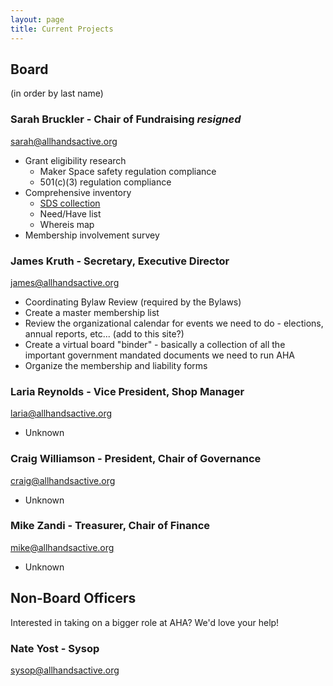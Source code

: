 ```yaml
---
layout: page
title: Current Projects
---
```


## Board

(in order by last name)

### Sarah Bruckler - Chair of Fundraising *resigned*

<sarah@allhandsactive.org>

* Grant eligibility research
  * Maker Space safety regulation compliance
  * 501(c)(3) regulation compliance
* Comprehensive inventory
  * [SDS collection](https://www.osha.gov/Publications/OSHA3514.html)
  * Need/Have list
  * Whereis map
* Membership involvement survey

### James Kruth - Secretary, Executive Director

<james@allhandsactive.org>

* Coordinating Bylaw Review (required by the Bylaws)
* Create a master membership list
* Review the organizational calendar for events we need to do - elections, annual reports, etc... (add to this site?)
* Create a virtual board "binder" - basically a collection of all the important government mandated documents we need to run AHA
* Organize the membership and liability forms

### Laria Reynolds - Vice President, Shop Manager

<laria@allhandsactive.org>

* Unknown

### Craig Williamson - President, Chair of Governance

<craig@allhandsactive.org>

* Unknown

### Mike Zandi - Treasurer, Chair of Finance

<mike@allhandsactive.org>

* Unknown

## Non-Board Officers

Interested in taking on a bigger role at AHA? We'd love your help!

### Nate Yost - Sysop

<sysop@allhandsactive.org>
